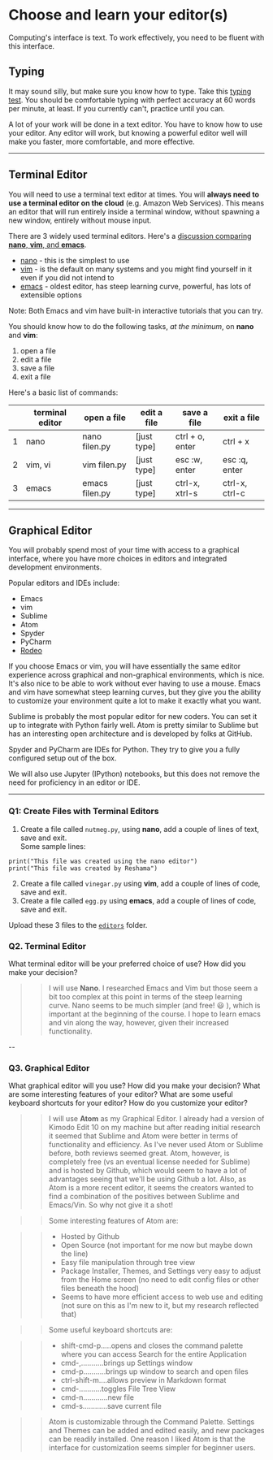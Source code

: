 # Choose and learn your editor(s)


Computing's interface is text. To work effectively, you need to be fluent with this interface.


## Typing

It may sound silly, but make sure you know how to type.  Take this [typing test](http://www.typingtest.com/). You should be comfortable typing with perfect accuracy at 60 words per minute, at least. If you currently can't, practice until you can.

A lot of your work will be done in a text editor. You have to know how to use your editor. Any editor will work, but knowing a powerful editor well will make you faster, more comfortable, and more effective.

---

## Terminal Editor

You will need to use a terminal text editor at times.  You will **always need to use a terminal editor on the cloud** (e.g. Amazon Web Services).  This means an editor that will run entirely inside a terminal window, without spawning a new window, entirely without mouse input.

There are 3 widely used terminal editors.  Here's a [discussion comparing **nano**, **vim**, and **emacs**](http://askubuntu.com/questions/804/comparizon-between-text-editors-in-ubuntu-vim-vs-emacs-vs-nano).  
 * [nano](http://staffwww.fullcoll.edu/sedwards/Nano/IntroToNano.html) - this is the simplest to use 
 * [vim](http://www.howtogeek.com/102468/a-beginners-guide-to-editing-text-files-with-vi/) - is the default on many systems and you might find yourself in it even if you did not intend to
 * [emacs](http://ocean.stanford.edu/research/quick_emacs.html) - oldest editor, has steep learning curve, powerful, has lots of extensible options
 
Note:  Both Emacs and vim have built-in interactive tutorials that you can try.

You should know how to do the following tasks, *at the minimum*, on **nano** and **vim**:  
1.  open a file  
2.  edit a file  
3.  save a file  
4.  exit a file   

Here's a basic list of commands:  

|   |terminal editor | open a file    |  edit a file |  save a file       |  exit a file   |  
|---|----------------|----------------|--------------|--------------------|----------------|
| 1 | nano           | nano filen.py  | [just type]  | ctrl + o, enter    | ctrl + x       |
| 2 | vim, vi        | vim filen.py   | [just type]  | esc :w, enter      | esc :q, enter  |
| 3 | emacs          | emacs filen.py | [just type]  | ctrl-x, xtrl-s     | ctrl-x, ctrl-c |
 

---

## Graphical Editor

You will probably spend most of your time with access to a graphical interface, where you have more choices in editors and integrated development environments.

Popular editors and IDEs include:

 * Emacs
 * vim
 * Sublime
 * Atom
 * Spyder
 * PyCharm
 * [Rodeo](http://blog.yhat.com/posts/introducing-rodeo.html)

If you choose Emacs or vim, you will have essentially the same editor experience across graphical and non-graphical environments, which is nice. It's also nice to be able to work without ever having to use a mouse. Emacs and vim have somewhat steep learning curves, but they give you the ability to customize your environment quite a lot to make it exactly what you want.

Sublime is probably the most popular editor for new coders. You can set it up to integrate with Python fairly well. Atom is pretty similar to Sublime but has an interesting open architecture and is developed by folks at GitHub.

Spyder and PyCharm are IDEs for Python. They try to give you a fully configured setup out of the box.

We will also use Jupyter (IPython) notebooks, but this does not remove the need for proficiency in an editor or IDE.

---

### Q1:  Create Files with Terminal Editors

1.  Create a file called `nutmeg.py`, using **nano**, add a couple of lines of text, save and exit.  
Some sample lines:  
```
print("This file was created using the nano editor")
print("This file was created by Reshama")
```
2.  Create a file called `vinegar.py` using **vim**, add a couple of lines of code, save and exit.
3.  Create a file called `egg.py` using **emacs**, add a couple of lines of code, save and exit.

Upload these 3 files to the [`editors`](editors/) folder.  

### Q2. Terminal Editor

What terminal editor will be your preferred choice of use? How did you make your decision?

>> I will use **Nano**.  I researched Emacs and Vim but those seem a bit too complex at this point in terms of the steep learning curve.
>> Nano seems to be much simpler (and free! :smiley: ), which is important at the beginning of the course.  I hope to learn emacs and vin along the way, however, given their increased functionality.

--

### Q3. Graphical Editor

What graphical editor will you use? How did you make your decision? What are some interesting features of your editor? What are some useful keyboard shortcuts for your editor? How do you customize your editor?

>> I will use **Atom** as my Graphical Editor.  I already had a version of Kimodo Edit 10 on my machine but after reading initial research it seemed that Sublime and Atom were better in terms of functionality and efficiency.
>> As I've never used Atom or Sublime before, both reviews seemed great.  Atom, however, is completely free (vs an eventual license needed for Sublime) and is hosted by Github, which would seem to have a lot of advantages seeing that we'll be using Github a lot.  Also, as Atom is a more recent editor, it seems the creators wanted to find a combination of the positives between Sublime and Emacs/Vin.  So why not give it a shot!

>> Some interesting features of Atom are:

>> + Hosted by Github
>> + Open Source (not important for me now but maybe down the line)
>> + Easy file manipulation through tree view
>> + Package Installer, Themes, and Settings very easy to adjust from the Home screen (no need to edit config files or other files beneath the hood)
>> + Seems to have more efficient access to web use and editing (not sure on this as I'm new to it, but my research reflected that)

>> Some useful keyboard shortcuts are:

>> - shift-cmd-p.....opens and closes the command palette where you can access Search for the entire Application
>> - cmd-,...........brings up Settings window
>> - cmd-p...........brings up window to search and open files
>> - ctrl-shift-m....allows preview in Markdown format
>> - cmd-\...........toggles File Tree View
>> - cmd-n............new file
>> - cmd-s............save current file

>> Atom is customizable through the Command Palette.  Settings and Themes can be added and edited easily, and new packages can be readily installed.  One reason I liked Atom is that the interface for customization seems simpler for beginner users.
 

 
